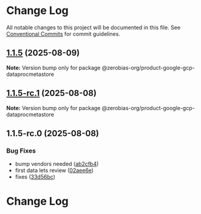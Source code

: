 # Change Log

All notable changes to this project will be documented in this file.
See [Conventional Commits](https://conventionalcommits.org) for commit guidelines.

## [1.1.5](https://github.com/zerobias-org/product/compare/@zerobias-org/product-google-gcp-dataprocmetastore@1.1.5-rc.1...@zerobias-org/product-google-gcp-dataprocmetastore@1.1.5) (2025-08-09)

**Note:** Version bump only for package @zerobias-org/product-google-gcp-dataprocmetastore





## [1.1.5-rc.1](https://github.com/zerobias-org/product/compare/@zerobias-org/product-google-gcp-dataprocmetastore@1.1.5-rc.0...@zerobias-org/product-google-gcp-dataprocmetastore@1.1.5-rc.1) (2025-08-08)

**Note:** Version bump only for package @zerobias-org/product-google-gcp-dataprocmetastore





## 1.1.5-rc.0 (2025-08-08)


### Bug Fixes

* bump vendors needed ([ab2cfb4](https://github.com/zerobias-org/product/commit/ab2cfb4a9cf2e3008e08b068f98011fec096c932))
* first data lets review ([02aee6e](https://github.com/zerobias-org/product/commit/02aee6e8c4f11675de7c63a00f4c8254a67a4dd7))
* fixes ([33d56bc](https://github.com/zerobias-org/product/commit/33d56bcaedf3fa5e3939a33c0fb57eda53539d05))





# Change Log
